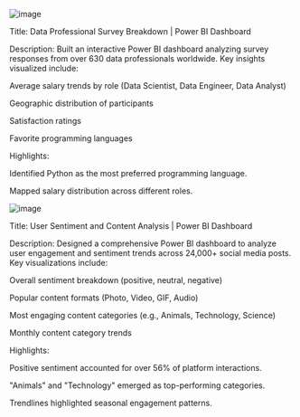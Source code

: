 ![image](https://github.com/user-attachments/assets/b1ec43ab-9b76-446e-a0e1-cf0e05bebeda)

Title: Data Professional Survey Breakdown | Power BI Dashboard

Description: Built an interactive Power BI dashboard analyzing survey responses from over 630 data professionals worldwide.
Key insights visualized include:

Average salary trends by role (Data Scientist, Data Engineer, Data Analyst)

Geographic distribution of participants

Satisfaction ratings

Favorite programming languages

Highlights:

Identified Python as the most preferred programming language.

Mapped salary distribution across different roles.



![image](https://github.com/user-attachments/assets/7a4bffa2-bcb5-4208-b84a-4ca953c28496)


Title: User Sentiment and Content Analysis | Power BI Dashboard

Description: Designed a comprehensive Power BI dashboard to analyze user engagement and sentiment trends across 24,000+ social media posts.
Key visualizations include:

Overall sentiment breakdown (positive, neutral, negative)

Popular content formats (Photo, Video, GIF, Audio)

Most engaging content categories (e.g., Animals, Technology, Science)

Monthly content category trends

Highlights:

Positive sentiment accounted for over 56% of platform interactions.

"Animals" and "Technology" emerged as top-performing categories.

Trendlines highlighted seasonal engagement patterns.




